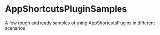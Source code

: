 # AppShortcutsPluginSamples
A few rough and ready samples of using AppShortcutsPlugins in different scenarios
